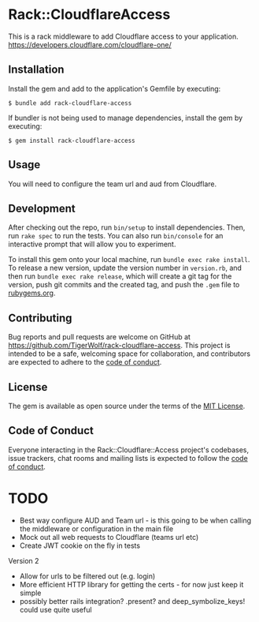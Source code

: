 # Rack::CloudflareAccess

This is a rack middleware to add Cloudflare access to your application. https://developers.cloudflare.com/cloudflare-one/ 
## Installation

Install the gem and add to the application's Gemfile by executing:

    $ bundle add rack-cloudflare-access

If bundler is not being used to manage dependencies, install the gem by executing:

    $ gem install rack-cloudflare-access

## Usage

You will need to configure the team url and aud from Cloudflare. 

## Development

After checking out the repo, run `bin/setup` to install dependencies. Then, run `rake spec` to run the tests. You can also run `bin/console` for an interactive prompt that will allow you to experiment.

To install this gem onto your local machine, run `bundle exec rake install`. To release a new version, update the version number in `version.rb`, and then run `bundle exec rake release`, which will create a git tag for the version, push git commits and the created tag, and push the `.gem` file to [rubygems.org](https://rubygems.org).

## Contributing

Bug reports and pull requests are welcome on GitHub at https://github.com/TigerWolf/rack-cloudflare-access. This project is intended to be a safe, welcoming space for collaboration, and contributors are expected to adhere to the [code of conduct](https://github.com/TigerWolf/rack-cloudflare-access/blob/master/CODE_OF_CONDUCT.md).

## License

The gem is available as open source under the terms of the [MIT License](https://opensource.org/licenses/MIT).

## Code of Conduct

Everyone interacting in the Rack::Cloudflare::Access project's codebases, issue trackers, chat rooms and mailing lists is expected to follow the [code of conduct](https://github.com/TigerWolf/rack-cloudflare-access/blob/master/CODE_OF_CONDUCT.md).


# TODO

* Best way configure AUD and Team url - is this going to be when calling the middleware or configuration in the main file
* Mock out all web requests to Cloudflare (teams url etc)
* Create JWT cookie on the fly in tests

Version 2
* Allow for urls to be filtered out (e.g. login)
* More efficient HTTP library for getting the certs - for now just keep it simple
* possibly better rails integration? .present? and deep_symbolize_keys! could use quite useful
